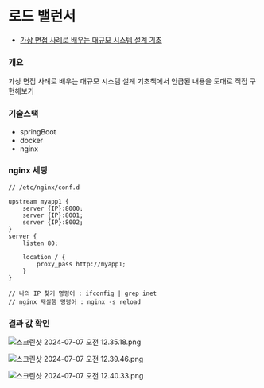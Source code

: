 # 로드 밸런서

- [가상 면접 사례로 배우는 대규모 시스템 설계 기초](https://m.yes24.com/Goods/Detail/102819435)

### 개요

가상 면접 사례로 배우는 대규모 시스템 설계 기초책에서 언급된 내용을 토대로 직접 구현해보기

### 기술스택

- springBoot
- docker
- nginx

### nginx 세팅

```
// /etc/nginx/conf.d

upstream myapp1 {
    server {IP}:8000;
    server {IP}:8001;
    server {IP}:8002;
}
server {
    listen 80;

    location / {
        proxy_pass http://myapp1;
    }
}

// 나의 IP 찾기 명령어 : ifconfig | grep inet
// nginx 재실행 명령어 : nginx -s reload
```

### 결과 값 확인

![스크린샷 2024-07-07 오전 12.35.18.png](..%2F..%2F..%2F..%2FDesktop%2F%EC%8A%A4%ED%81%AC%EB%A6%B0%EC%83%B7%2F%EC%8A%A4%ED%81%AC%EB%A6%B0%EC%83%B7%202024-07-07%20%EC%98%A4%EC%A0%84%2012.35.18.png)

![스크린샷 2024-07-07 오전 12.39.46.png](..%2F..%2F..%2F..%2FDesktop%2F%EC%8A%A4%ED%81%AC%EB%A6%B0%EC%83%B7%2F%EC%8A%A4%ED%81%AC%EB%A6%B0%EC%83%B7%202024-07-07%20%EC%98%A4%EC%A0%84%2012.39.46.png)

![스크린샷 2024-07-07 오전 12.40.33.png](..%2F..%2F..%2F..%2FDesktop%2F%EC%8A%A4%ED%81%AC%EB%A6%B0%EC%83%B7%2F%EC%8A%A4%ED%81%AC%EB%A6%B0%EC%83%B7%202024-07-07%20%EC%98%A4%EC%A0%84%2012.40.33.png)


